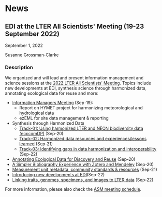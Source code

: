 # News

## EDI at the LTER All Scientists' Meeting (19-23 September 2022)

September 1, 2022

Susanne Grossman-Clarke

### Description

We organized and will lead and present information management and science sessions at the [2022 LTER All Scientists’ Meeting](https://lternet.edu/2022-all-scientists-meeting/). Topics include new developments at EDI, synthesis science through harmonized data, annotating ecological data for reuse and more:

* [Information Managers Meeting](https://2022lterasm.sched.com/event/13sT4/information-managers-meeting) (Sep-19):
   * Report on HYMET project for harmonizing meteorological and hydrological data
   * ezEML for site data management & reporting
* Synthesis through Harmonized Data
   * [Track-01: Using harmonized LTER and NEON biodiversity data (ecocomDP)](https://2022lterasm.sched.com/event/1355k/synthesis-through-harmonized-data-track-01-using-harmonized-lter-and-neon-biodiversity-data-ecocomdp) (Sep-20)
   * [Track-02: Harmonized data resources and experiences/lessons learned](https://2022lterasm.sched.com/event/1355n/synthesis-through-harmonized-data-track-02-harmonized-data-resources-and-experienceslessons-learned) (Sep-21)
   * [Track-03: Identifying gaps in data harmonization and interoperability](https://2022lterasm.sched.com/event/1355q/synthesis-through-harmonized-data-track-03-identifying-gaps-in-data-harmonization-and-interoperability) (Sep-22)
* [Annotating Ecological Data for Discovery and Reuse](https://2022lterasm.sched.com/event/1356o/annotating-ecological-data-for-discovery-and-reuse) (Sep-20)
* [A Simpler Bibliography Experience with Zotero and Mendeley](https://2022lterasm.sched.com/event/13584/a-simpler-bibliography-experience-with-zotero-and-mendeley) (Sep-20)
* [Measurement unit metadata: community standards & resources](https://2022lterasm.sched.com/event/1358M/measurement-unit-metadata-community-standards-resources) (Sep-21)
* [Introducing new developments at EDI](https://2022lterasm.sched.com/event/13573/introducing-new-developments-at-edi)(Sep-22)
* [Linking traits, genomes, specimens, and images to LTER data](https://2022lterasm.sched.com/event/1357I/linking-traits-genomes-specimens-and-images-to-lter-data) (Sep-22)

For more information, please also check the [ASM meeting schedule](https://2022lterasm.sched.com/).

<!-- News -->
